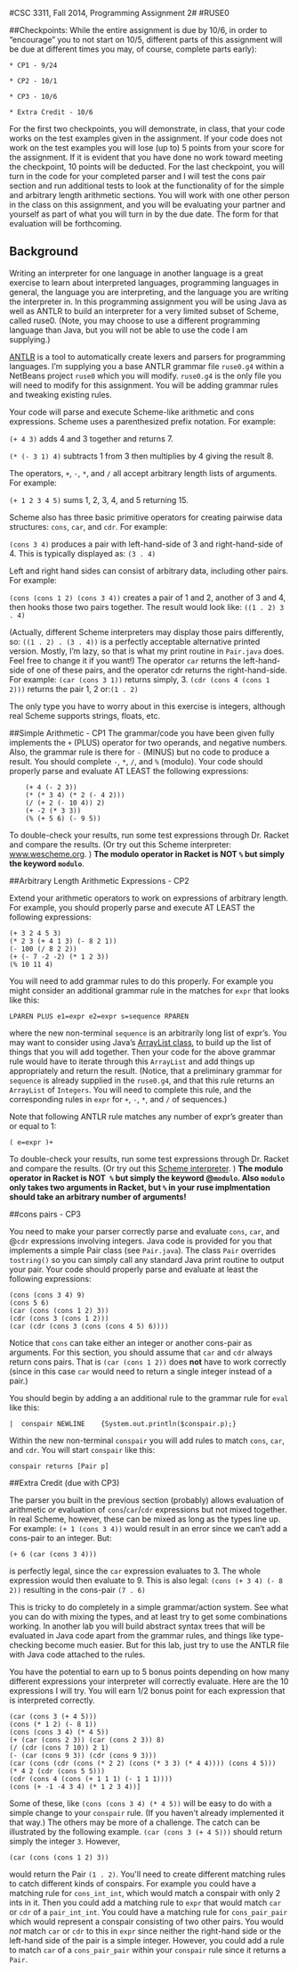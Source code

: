 #CSC 3311, Fall 2014, Programming Assignment 2#
#RUSE0

##Checkpoints:
While the entire assignment is due by 10/6, in order to “encourage” you to not start on 10/5, different parts of this assignment will be due at different times
you may, of course, complete parts early):

	* CP1 - 9/24

	* CP2 - 10/1

	* CP3 - 10/6

	* Extra Credit - 10/6

For the first two checkpoints, you will demonstrate, in class, that your code works on the test examples given in the assignment.  If your code does not work on the test examples you will lose (up to) 5 points from your score for the assignment.  If it is evident that you have done no work toward meeting the checkpoint, 10 points will be deducted.  For the last checkpoint, you will turn in the code for your completed parser and I will test the cons pair section and run additional tests to look at the functionality of for the simple and arbitrary length arithmetic sections.  You will work with one other person in the class on this assignment, and you will be evaluating your partner and yourself as part of what you will turn in by the due date.  The form for that evaluation will be forthcoming.

## Background
Writing an interpreter for one language in another language is a great exercise to learn about interpreted languages, programming languages in general, the language you are interpreting, and the language you are writing the interpreter in.  In this programming assignment you will be using Java as well as ANTLR to build an interpreter for a very limited subset of Scheme, called ruse0.  (Note, you may choose to use a different programming language than Java, but you will not be able to use the code I am supplying.)

[ANTLR](http://antlr.org) is a tool to automatically create lexers and parsers for programming languages.  I’m supplying you a base ANTLR grammar file `ruse0.g4` within a NetBeans project `ruse0` which you will modify.  `ruse0.g4` is the only file you will need to modify for this assignment.  You will be adding grammar rules and tweaking existing rules.

Your code will parse and execute Scheme-like arithmetic and cons expressions.  Scheme uses a parenthesized prefix notation.  For example:

`(+ 4 3)`  adds 4 and 3 together and returns 7.

`(* (- 3 1) 4)` subtracts 1 from 3 then multiplies by 4 giving the result 8.

The operators, `+`, `-`, `*`, and `/` all accept arbitrary length lists of arguments.  For example:

`(+ 1 2 3 4 5)` sums 1, 2, 3, 4, and 5 returning 15.

Scheme also has three basic primitive operators for creating pairwise data structures: `cons`, `car`, and `cdr`.  For example:

`(cons 3 4)` produces a pair with left-hand-side of 3 and right-hand-side of 4.  This is typically displayed as: `(3 . 4)`

Left and right hand sides can consist of arbitrary data, including other pairs.  For example:

`(cons (cons 1 2) (cons 3 4))`
creates a pair of 1 and 2, another of 3 and 4, then hooks those two pairs together.  The result would look like:
`((1 . 2) 3 . 4)`

(Actually, different Scheme interpreters may display those pairs differently, so:
	`((1 . 2) . (3 . 4))`
is a perfectly acceptable alternative printed version.  Mostly, I’m lazy, so that is what my print routine in `Pair.java` does.  Feel free to change it if you want!)
The operator `car` returns the left-hand-side of one of these pairs, and the operator cdr returns the right-hand-side.  For example:
`(car (cons 3 1))` returns simply, 3.
`(cdr (cons 4 (cons 1 2)))` returns the pair 1, 2 or:`(1 . 2)`

The only type you have to worry about in this exercise is integers, although real Scheme supports strings, floats, etc.

##Simple Arithmetic - CP1
The grammar/code you have been given fully implements the `+` (PLUS) operator for two operands, and negative numbers.  Also, the grammar rule is there for `-` (MINUS) but no code to produce a result.  You should complete `-`, `*`, `/`, and `%` (modulo).  Your code should properly parse and evaluate AT LEAST the following expressions:

        (+ 4 (- 2 3))
        (* (* 3 4) (* 2 (- 4 2)))
        (/ (+ 2 (- 10 4)) 2)
        (+ -2 (* 3 3))
        (% (+ 5 6) (- 9 5))

To double-check your results, run some test expressions through Dr. Racket and compare the results.  (Or try out this Scheme interpreter: www.wescheme.org. )  **The modulo operator in Racket is NOT `%` but simply the keyword `modulo`**.

##Arbitrary Length Arithmetic Expressions - CP2

Extend your arithmetic operators to work on expressions of arbitrary length.  For example, you should properly parse and execute AT LEAST the following expressions:

    (+ 3 2 4 5 3)
    (* 2 3 (+ 4 1 3) (- 8 2 1))
    (- 100 (/ 8 2 2))
    (+ (- 7 -2 -2) (* 1 2 3))
    (% 10 11 4)

You will need to add grammar rules to do this properly.  For example you might consider an additional grammar rule in
the matches for `expr` that looks like this:

    LPAREN PLUS e1=expr e2=expr s=sequence RPAREN

where the new non-terminal `sequence` is an arbitrarily long list of expr’s.  You may want to consider using Java’s 
[ArrayList class](http://www.tutorialspoint.com/java/java_arraylist_class.htm), to build up the list of things that you will add together.  Then your code for the above grammar rule would have to iterate through this `ArrayList` and add things up appropriately and return the result.  (Notice, that a preliminary grammar for `sequence` is already supplied in the `ruse0.g4`, and that this rule returns an `ArrayList` of `Integers`.  You will need to complete this rule, and the corresponding rules in `expr` for `+`, `-`, `*`, and `/` of sequences.)

Note that following ANTLR rule matches any number of expr’s greater than or equal to 1:

    ( e=expr )+

To double-check your results, run some test expressions through Dr. Racket and compare the results.  (Or try out this [Scheme interpreter](www.wescheme.org). )  **The modulo operator in Racket is NOT` %` but simply the keyword @`modulo`.  Also `modulo` only takes two arguments
in Racket, but `%` in your ruse implmentation should take an arbitrary number of arguments!**

##cons pairs - CP3

You need to make your parser correctly parse and evaluate `cons`, `car`, and @`cdr` expressions involving integers.  Java code is provided for you that implements a simple Pair class (see `Pair.java`).  The class `Pair` overrides `tostring()` so you can simply call any standard Java print routine to output your pair.  Your code should properly parse and evaluate at least the following expressions:

    (cons (cons 3 4) 9)
    (cons 5 6)
    (car (cons (cons 1 2) 3))
    (cdr (cons 3 (cons 1 2)))
    (car (cdr (cons 3 (cons (cons 4 5) 6))))


Notice that `cons` can take either an integer or another cons-pair as arguments.  For this section, you should assume that `car` and `cdr` 
always return cons pairs.  That is `(car (cons 1 2))` does **not** have to work correctly (since in this case `car` would need
to return a single integer instead of a pair.)

You should begin by adding a an additional rule to the grammar rule for `eval` like this:

    |  conspair NEWLINE    {System.out.println($conspair.p);}

Within the new non-terminal `conspair` you will add rules to match `cons`, `car`, and `cdr`.  You will start `conspair` like this:

    conspair returns [Pair p]

##Extra Credit (due with CP3)

The parser you built in the previous section (probably) allows evaluation of arithmetic *or* evaluation of `cons`/`car`/`cdr` expressions but not mixed together.  In real Scheme, however, these can be mixed as long as the types line up.  For example:
`(+ 1 (cons 3 4))`
would result in an error since we can’t add a cons-pair to an integer.  But:

`(+ 6 (car (cons 3 4)))`

is perfectly legal, since the `car` expression evaluates to 3.  The whole expression would then evaluate to 9.  This is also legal: 
`(cons (+ 3 4) (- 8 2))`
resulting in the cons-pair `(7 . 6)`

This is tricky to do completely in a simple grammar/action system.  See what you can do with mixing the types, and at least try to get some combinations working.  In another lab you will build abstract syntax trees that will be evaluated in Java code apart from the grammar rules, and things like type-checking become much easier.  But for this lab, just try to use the ANTLR file with Java code attached to the rules.

You have the potential to earn up to 5 bonus points depending on how many different expressions your interpreter will correctly evaluate.  Here are the 10 expressions I will try.  You will earn 1/2 bonus point for each expression that is interpreted correctly.


    (car (cons 3 (+ 4 5)))
    (cons (* 1 2) (- 8 1))
    (cons (cons 3 4) (* 4 5))
    (+ (car (cons 2 3)) (car (cons 2 3)) 8)
    (/ (cdr (cons 7 10)) 2 1)
    (- (car (cons 9 3)) (cdr (cons 9 3)))
    (car (cons (cdr (cons (* 2 2) (cons (* 3 3) (* 4 4)))) (cons 4 5)))
    (* 4 2 (cdr (cons 5 5)))
    (cdr (cons 4 (cons (+ 1 1 1) (- 1 1 1))))
    (cons (+ -1 -4 3 4) (* 1 2 3 4))]

Some of these, like `(cons (cons 3 4) (* 4 5))` will be easy to do with a simple change to your `conspair` rule.  (If you haven't
already implemented it that way.)  The others may be more of a challenge.  The catch can be illustrated by the following example.
`(car (cons 3 (+ 4 5)))` should return simply the integer `3`.  However, 

    (car (cons (cons 1 2) 3))

would return
the Pair `(1 . 2)`.  You'll need to create different matching rules to catch different kinds of conspairs.  For example you
could have a matching rule for `cons_int_int`, which would match a conspair with only 2 ints in it.  Then you could add a matching rule
to `expr` that would match `car` or `cdr` of a `pair_int_int`.  You could have a matching rule for `cons_pair_pair` which would represent
a conspair consisting of two other pairs.  You would *not* match `car` or `cdr` to this in `expr` since neither the right-hand
side or the left-hand side of the pair is a simple integer.  However, you could add a rule to match `car` of a `cons_pair_pair` within your `conspair` rule since it returns a `Pair`.